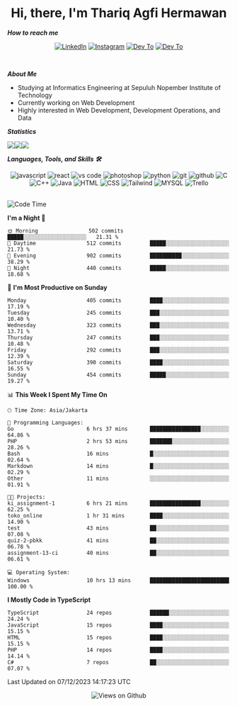 <div align="center">
  <h1>Hi, there, I'm Thariq Agfi Hermawan</h1>
</div>


***How to reach me***
<p align='center'>
   <a href="https://www.linkedin.com/in/thariqagfihermawan" target="_blank"><img src="https://img.shields.io/badge/LinkedIn-0077B5?style=for-the-badge&logo=linkedin&logoColor=white" alt="LinkedIn"></a>
   <a href="https://www.instagram.com/thoriqagfi" target="_blank"><img src="https://img.shields.io/badge/Instagram-E4405F?style=for-the-badge&logo=instagram&logoColor=white" alt="Instagram"></a>
   <a href="https://medium.com/@thoriq.aghfi60" target="_blank"><img src="https://img.shields.io/badge/Medium-12100E?style=for-the-badge&logo=medium&logoColor=white" alt="Dev To"></a>
   <a href="https://linktr.ee/thoriqagfi" target="_blank"><img src="https://img.shields.io/badge/linktree-1de9b6?style=for-the-badge&logo=linktree&logoColor=white" alt="Dev To"></a>
</p>

<br>

***About Me***
- Studying at Informatics Engineering at Sepuluh Nopember Institute of Technology
- Currently working on Web Development
- Highly interested in Web Development, Development Operations, and Data

***Statistics***

<!-- [![GitHub Streak](http://github-readme-streak-stats.herokuapp.com?user=thoriqagfi&theme=dark)](https://git.io/streak-stats) -->

<div align="center">
  <div style="display: flex;">
    <img src="http://github-readme-streak-stats.herokuapp.com?user=thoriqagfi&theme=chartreuse-dark"/>
    <img src="https://github-readme-stats.vercel.app/api/top-langs/?username=thoriqagfi&layout=compact&&theme=chartreuse-dark&langs_count=8)](https://github.com/thoriqagfi"/>
    <img src="https://github-readme-stats.vercel.app/api?username=thoriqagfi&show_icons=true&theme=chartreuse-dark"/>
  </div>
</div>

<!-- [![Top Langs](https://github-readme-stats.vercel.app/api/top-langs/?username=thoriqagfi&layout=compact&&theme=chartreuse-dark&langs_count=8)](https://github.com/thoriqagfi)
< ![Agfi's GitHub stats](https://github-readme-stats.vercel.app/api?username=thoriqagfi&show_icons=true&theme=chartreuse-dark) -->

***Languages, Tools, and Skills 🛠***

  <div align="center">
    <img src="https://img.shields.io/badge/JavaScript-F7DF1E?style=for-the-badge&logo=javascript&logoColor=black" alt="javascript" />
    <img src="https://img.shields.io/badge/React-61DAFB?style=for-the-badge&logo=react&logoColor=black" alt="react" />
    <img src="https://img.shields.io/badge/vs%20code-007ACC?style=for-the-badge&logo=visual%20studio%20code&logoColor=white" alt="vs code" />
    <img src="https://img.shields.io/badge/adobe%20photoshop-31A8FF?style=for-the-badge&logo=adobe%20photoshop&logoColor=white" alt="photoshop" />
    <img src="https://img.shields.io/badge/python-3776AB?style=for-the-badge&logo=python&logoColor=white" alt="python" />
    <img src="https://img.shields.io/badge/Git-F05032?style=for-the-badge&logo=git&logoColor=white" alt="git" />
    <img src="https://img.shields.io/badge/GitHub-100000?style=for-the-badge&logo=github&logoColor=white" alt="github" />
    <img src="https://img.shields.io/badge/c-%2300599C.svg?style=for-the-badge&logo=c&logoColor=white" alt="C" />
    <img src="https://img.shields.io/badge/c++-%2300599C.svg?style=for-the-badge&logo=c%2B%2B&logoColor=white" alt="C++" />
    <img src="https://img.shields.io/badge/Java-ED8B00?style=for-the-badge&logo=java&logoColor=white" alt="Java"/>
    <img src="https://img.shields.io/badge/HTML5-E34F26?style=for-the-badge&logo=html5&logoColor=white" alt="HTML" />
    <img src="https://img.shields.io/badge/CSS-239120?&style=for-the-badge&logo=css3&logoColor=white" alt ="CSS" />
    <img src="https://img.shields.io/badge/tailwindcss-%2338B2AC.svg?style=for-the-badge&logo=tailwind-css&logoColor=white" alt="Tailwind" />
    <img src="https://img.shields.io/badge/MySQL-00000F?style=for-the-badge&logo=mysql&logoColor=white" alt="MYSQL" />
    <img src="https://img.shields.io/badge/Trello-%23026AA7.svg?style=for-the-badge&logo=Trello&logoColor=white" alt="Trello" />
  </div><br>

<!--START_SECTION:waka-->
![Code Time](http://img.shields.io/badge/Code%20Time-825%20hrs%2012%20mins-blue)

**I'm a Night 🦉** 

```text
🌞 Morning                502 commits         █████░░░░░░░░░░░░░░░░░░░░   21.31 % 
🌆 Daytime                512 commits         █████░░░░░░░░░░░░░░░░░░░░   21.73 % 
🌃 Evening                902 commits         ██████████░░░░░░░░░░░░░░░   38.29 % 
🌙 Night                  440 commits         █████░░░░░░░░░░░░░░░░░░░░   18.68 % 
```
📅 **I'm Most Productive on Sunday** 

```text
Monday                   405 commits         ████░░░░░░░░░░░░░░░░░░░░░   17.19 % 
Tuesday                  245 commits         ███░░░░░░░░░░░░░░░░░░░░░░   10.40 % 
Wednesday                323 commits         ███░░░░░░░░░░░░░░░░░░░░░░   13.71 % 
Thursday                 247 commits         ███░░░░░░░░░░░░░░░░░░░░░░   10.48 % 
Friday                   292 commits         ███░░░░░░░░░░░░░░░░░░░░░░   12.39 % 
Saturday                 390 commits         ████░░░░░░░░░░░░░░░░░░░░░   16.55 % 
Sunday                   454 commits         █████░░░░░░░░░░░░░░░░░░░░   19.27 % 
```


📊 **This Week I Spent My Time On** 

```text
🕑︎ Time Zone: Asia/Jakarta

💬 Programming Languages: 
Go                       6 hrs 37 mins       ████████████████░░░░░░░░░   64.86 % 
PHP                      2 hrs 53 mins       ███████░░░░░░░░░░░░░░░░░░   28.26 % 
Bash                     16 mins             █░░░░░░░░░░░░░░░░░░░░░░░░   02.64 % 
Markdown                 14 mins             █░░░░░░░░░░░░░░░░░░░░░░░░   02.29 % 
Other                    11 mins             ░░░░░░░░░░░░░░░░░░░░░░░░░   01.91 % 

🐱‍💻 Projects: 
ki_assignment-1          6 hrs 21 mins       ████████████████░░░░░░░░░   62.25 % 
toko_online              1 hr 31 mins        ████░░░░░░░░░░░░░░░░░░░░░   14.90 % 
test                     43 mins             ██░░░░░░░░░░░░░░░░░░░░░░░   07.08 % 
quiz-2-pbkk              41 mins             ██░░░░░░░░░░░░░░░░░░░░░░░   06.78 % 
assignment-13-ci         40 mins             ██░░░░░░░░░░░░░░░░░░░░░░░   06.61 % 

💻 Operating System: 
Windows                  10 hrs 13 mins      █████████████████████████   100.00 % 
```

**I Mostly Code in TypeScript** 

```text
TypeScript               24 repos            ██████░░░░░░░░░░░░░░░░░░░   24.24 % 
JavaScript               15 repos            ████░░░░░░░░░░░░░░░░░░░░░   15.15 % 
HTML                     15 repos            ████░░░░░░░░░░░░░░░░░░░░░   15.15 % 
PHP                      14 repos            ████░░░░░░░░░░░░░░░░░░░░░   14.14 % 
C#                       7 repos             ██░░░░░░░░░░░░░░░░░░░░░░░   07.07 % 
```




 Last Updated on 07/12/2023 14:17:23 UTC
<!--END_SECTION:waka-->

<div align="center">
<img src="https://komarev.com/ghpvc/?username=thoriqagfi&color=blue" alt="Views on Github" />
</div>